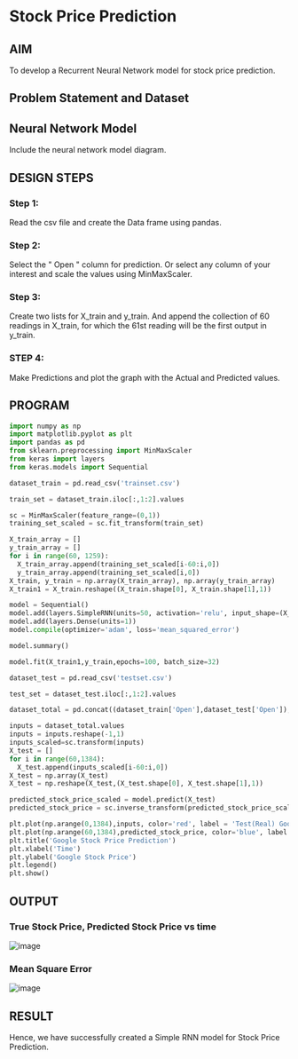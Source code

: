 # Stock Price Prediction

## AIM

To develop a Recurrent Neural Network model for stock price prediction.

## Problem Statement and Dataset

## Neural Network Model

Include the neural network model diagram.

## DESIGN STEPS

### Step 1:
Read the csv file and create the Data frame using pandas.

### Step 2:
Select the " Open " column for prediction. Or select any column of your interest and scale the values using MinMaxScaler.

### Step 3:
Create two lists for X_train and y_train. And append the collection of 60 readings in X_train, for which the 61st reading will be the first output in y_train.

### STEP 4:
Make Predictions and plot the graph with the Actual and Predicted values.

## PROGRAM
```py
import numpy as np
import matplotlib.pyplot as plt
import pandas as pd
from sklearn.preprocessing import MinMaxScaler
from keras import layers
from keras.models import Sequential
```
```py
dataset_train = pd.read_csv('trainset.csv')
```
```py
train_set = dataset_train.iloc[:,1:2].values
```
```py
sc = MinMaxScaler(feature_range=(0,1))
training_set_scaled = sc.fit_transform(train_set)
```
```py
X_train_array = []
y_train_array = []
for i in range(60, 1259):
  X_train_array.append(training_set_scaled[i-60:i,0])
  y_train_array.append(training_set_scaled[i,0])
X_train, y_train = np.array(X_train_array), np.array(y_train_array)
X_train1 = X_train.reshape((X_train.shape[0], X_train.shape[1],1))
```
```py
model = Sequential()
model.add(layers.SimpleRNN(units=50, activation='relu', input_shape=(X_train1.shape[1], 1)))
model.add(layers.Dense(units=1))
model.compile(optimizer='adam', loss='mean_squared_error')

model.summary()
```
```py
model.fit(X_train1,y_train,epochs=100, batch_size=32)
```
```py
dataset_test = pd.read_csv('testset.csv')
```
```py
test_set = dataset_test.iloc[:,1:2].values
```
```py
dataset_total = pd.concat((dataset_train['Open'],dataset_test['Open']),axis=0)
```
```py
inputs = dataset_total.values
inputs = inputs.reshape(-1,1)
inputs_scaled=sc.transform(inputs)
X_test = []
for i in range(60,1384):
  X_test.append(inputs_scaled[i-60:i,0])
X_test = np.array(X_test)
X_test = np.reshape(X_test,(X_test.shape[0], X_test.shape[1],1))
```
```py
predicted_stock_price_scaled = model.predict(X_test)
predicted_stock_price = sc.inverse_transform(predicted_stock_price_scaled)
```
```py
plt.plot(np.arange(0,1384),inputs, color='red', label = 'Test(Real) Google stock price')
plt.plot(np.arange(60,1384),predicted_stock_price, color='blue', label = 'Predicted Google stock price')
plt.title('Google Stock Price Prediction')
plt.xlabel('Time')
plt.ylabel('Google Stock Price')
plt.legend()
plt.show()
```
## OUTPUT

### True Stock Price, Predicted Stock Price vs time

![image](https://github.com/laakshit-D/rnn-stock-price-prediction/assets/119559976/5f17a73d-455b-410b-8111-1d430c04df68)

### Mean Square Error

![image](https://github.com/laakshit-D/rnn-stock-price-prediction/assets/119559976/8f0b7173-91ba-4472-bf9d-05efd644d39a)

## RESULT
  Hence, we have successfully created a Simple RNN model for Stock Price Prediction.
